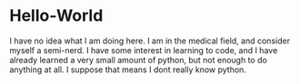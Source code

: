 # Hello-World
I have no idea what I am doing here.
I am in the medical field, and consider myself a semi-nerd. I have some interest in learning to code, and I have already learned a very small amount of python, but not enough to do anything at all. I suppose that means I dont really know python. 
